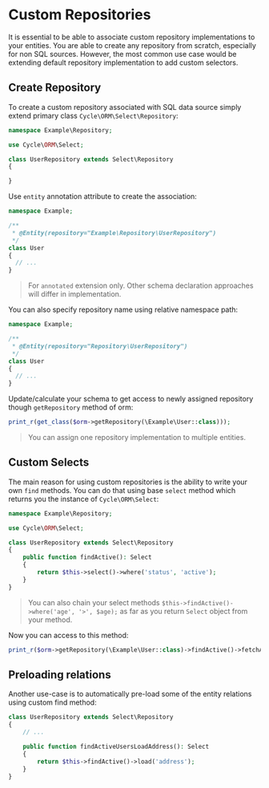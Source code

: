 # Custom Repositories
It is essential to be able to associate custom repository implementations to your entities. You are able to create any repository from scratch, especially for non SQL sources. However, the most common use case would be extending default
repository implementation to add custom selectors.

## Create Repository
To create a custom repository associated with SQL data source simply extend primary class `Cycle\ORM\Select\Repository`:

```php
namespace Example\Repository;

use Cycle\ORM\Select;

class UserRepository extends Select\Repository 
{

}
```

Use `entity` annotation attribute to create the association:

```php
namespace Example;

/**
 * @Entity(repository="Example\Repository\UserRepository")
 */
class User 
{
  // ...
}
```

> For `annotated` extension only. Other schema declaration approaches will differ in implementation.

You can also specify repository name using relative namespace path:

```php
namespace Example;

/**
 * @Entity(repository="Repository\UserRepository")
 */
class User 
{
  // ...
}
```

Update/calculate your schema to get access to newly assigned repository though `getRepository` method of orm:

```php
print_r(get_class($orm->getRepository(\Example\User::class)));
```

> You can assign one repository implementation to multiple entities.

## Custom Selects
The main reason for using custom repositories is the ability to write your own `find` methods. You can do that using 
base `select` method which returns you the instance of `Cycle\ORM\Select`:

```php
namespace Example\Repository;

use Cycle\ORM\Select; 

class UserRepository extends Select\Repository 
{
    public function findActive(): Select 
    {
        return $this->select()->where('status', 'active');
    }
}
```

> You can also chain your select methods `$this->findActive()->where('age', '>', $age);` as far as you return `Select`
object from your method.

Now you can access to this method:

```php
print_r($orm->getRepository(\Example\User::class)->findActive()->fetchAll());
```

## Preloading relations
Another use-case is to automatically pre-load some of the entity relations using custom find method:

```php
class UserRepository extends Select\Repository 
{
    // ...

    public function findActiveUsersLoadAddress(): Select 
    {
        return $this->findActive()->load('address');
    }
}
```
